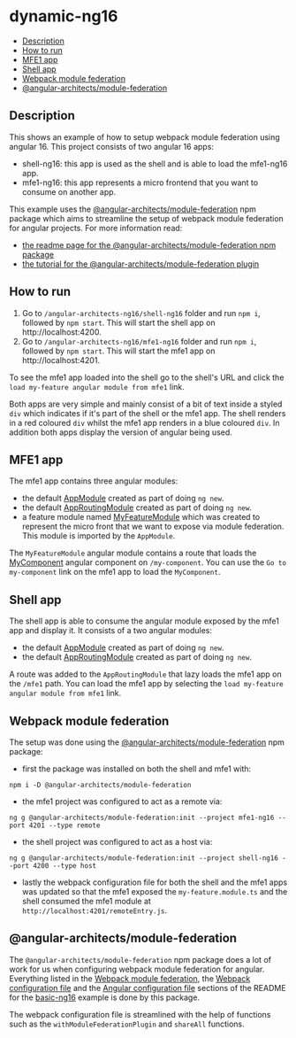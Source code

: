# dynamic-ng16

- [Description](#description)
- [How to run](#how-to-run)
- [MFE1 app](#mfe1-app)
- [Shell app](#shell-app)
- [Webpack module federation](#webpack-module-federation)
- [@angular-architects/module-federation](#angular-architectsmodule-federation)

## Description

This shows an example of how to setup webpack module federation using angular 16. This project consists of two angular 16 apps:
- shell-ng16: this app is used as the shell and is able to load the mfe1-ng16 app.
- mfe1-ng16: this app represents a micro frontend that you want to consume on another app.

This example uses the [@angular-architects/module-federation](https://www.npmjs.com/package/@angular-architects/module-federation) npm package which aims to streamline the setup of webpack module federation for angular projects. For more information read:
- [the readme page for the @angular-architects/module-federation npm package](https://www.npmjs.com/package/@angular-architects/module-federation?activeTab=readme)
- [the tutorial for the @angular-architects/module-federation plugin](https://github.com/angular-architects/module-federation-plugin/blob/main/libs/mf/tutorial/tutorial.md)

## How to run

1) Go to `/angular-architects-ng16/shell-ng16` folder and run `npm i`, followed by `npm start`. This will start the shell app on http://localhost:4200.
2) Go to `/angular-architects-ng16/mfe1-ng16` folder and run `npm i`, followed by `npm start`. This will start the mfe1 app on http://localhost:4201.

To see the mfe1 app loaded into the shell go to the shell's URL and click the `load my-feature angular module from mfe1` link. 

Both apps are very simple and mainly consist of a bit of text inside a styled `div` which indicates if it's part of the shell or the mfe1 app. The shell renders in a red coloured `div` whilst the mfe1 app renders in a blue coloured `div`. In addition both apps display the version of angular being used.

## MFE1 app

The mfe1 app contains three angular modules:
- the default [AppModule](/angular-architects-ng16/mfe1-ng16/src/app/app.module.ts) created as part of doing `ng new`.
- the default [AppRoutingModule](/angular-architects-ng16/mfe1-ng16/src/app/app-routing.module.ts) created as part of doing `ng new`.
- a feature module named [MyFeatureModule](/angular-architects-ng16/mfe1-ng16/src/app/my-feature/my-feature.module.ts) which was created to represent the micro front that we want to expose via module federation. This module is imported by the `AppModule`.

The `MyFeatureModule` angular module contains a route that loads the [MyComponent](/angular-architects-ng16/mfe1-ng16/src/app/my-feature/my-component/my-component.component.ts) angular component on `/my-component`. You can use the `Go to my-component` link on the mfe1 app to load the `MyComponent`.

## Shell app

The shell app is able to consume the angular module exposed by the mfe1 app and display it. It consists of a two angular modules:
- the default [AppModule](/angular-architects-ng16/shell-ng16/src/app/app.module.ts) created as part of doing `ng new`.
- the default [AppRoutingModule](/angular-architects-ng16/shell-ng16/src/app/app-routing.module.ts) created as part of doing `ng new`.

A route was added to the `AppRoutingModule` that lazy loads the mfe1 app on the `/mfe1` path. You can load the mfe1 app by selecting the `load my-feature angular module from mfe1` link.

## Webpack module federation

The setup was done using the [@angular-architects/module-federation](https://www.npmjs.com/package/@angular-architects/module-federation) npm package:

- first the package was installed on both the shell and mfe1 with:
```
npm i -D @angular-architects/module-federation
```
- the mfe1 project was configured to act as a remote via:
```
ng g @angular-architects/module-federation:init --project mfe1-ng16 --port 4201 --type remote
```
- the shell project was configured to act as a host via:
```
ng g @angular-architects/module-federation:init --project shell-ng16 --port 4200 --type host
```
- lastly the webpack configuration file for both the shell and the mfe1 apps was updated so that the mfe1 exposed the `my-feature.module.ts` and the shell consumed the mfe1 module at `http://localhost:4201/remoteEntry.js`.

## @angular-architects/module-federation

The `@angular-architects/module-federation` npm package does a lot of work for us when configuring webpack module federation for angular. Everything listed in the [Webpack module federation](/basic-ng16/README.md#webpack-module-federation), the [Webpack configuration file](/basic-ng16/README.md#webpack-configuration-file) and the [Angular configuration file](/basic-ng16/README.md#angular-configuration-file) sections of the README for the [basic-ng16](/basic-ng16/README.md#description) example is done by this package.

The webpack configuration file is streamlined with the help of functions such as the `withModuleFederationPlugin` and `shareAll` functions. 